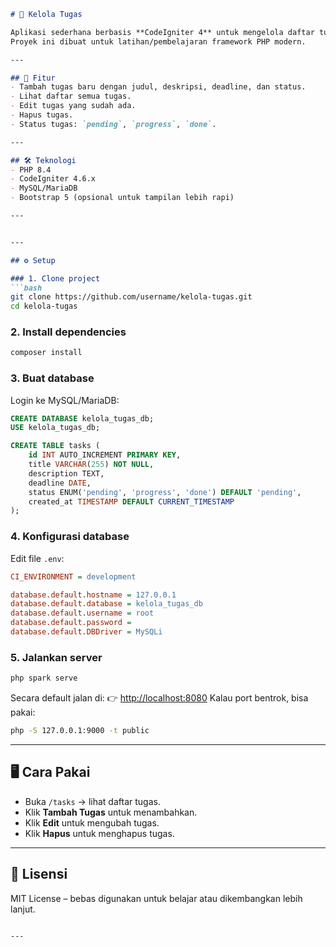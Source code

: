 
```markdown
# 📌 Kelola Tugas

Aplikasi sederhana berbasis **CodeIgniter 4** untuk mengelola daftar tugas (CRUD: Create, Read, Update, Delete).  
Proyek ini dibuat untuk latihan/pembelajaran framework PHP modern.

---

## 🚀 Fitur
- Tambah tugas baru dengan judul, deskripsi, deadline, dan status.
- Lihat daftar semua tugas.
- Edit tugas yang sudah ada.
- Hapus tugas.
- Status tugas: `pending`, `progress`, `done`.

---

## 🛠️ Teknologi
- PHP 8.4
- CodeIgniter 4.6.x
- MySQL/MariaDB
- Bootstrap 5 (opsional untuk tampilan lebih rapi)

---


---

## ⚙️ Setup

### 1. Clone project
```bash
git clone https://github.com/username/kelola-tugas.git
cd kelola-tugas
````

### 2. Install dependencies

```bash
composer install
```

### 3. Buat database

Login ke MySQL/MariaDB:

```sql
CREATE DATABASE kelola_tugas_db;
USE kelola_tugas_db;

CREATE TABLE tasks (
    id INT AUTO_INCREMENT PRIMARY KEY,
    title VARCHAR(255) NOT NULL,
    description TEXT,
    deadline DATE,
    status ENUM('pending', 'progress', 'done') DEFAULT 'pending',
    created_at TIMESTAMP DEFAULT CURRENT_TIMESTAMP
);
```

### 4. Konfigurasi database

Edit file `.env`:

```ini
CI_ENVIRONMENT = development

database.default.hostname = 127.0.0.1
database.default.database = kelola_tugas_db
database.default.username = root
database.default.password =
database.default.DBDriver = MySQLi
```

### 5. Jalankan server

```bash
php spark serve
```

Secara default jalan di:
👉 [http://localhost:8080](http://localhost:8080)
Kalau port bentrok, bisa pakai:

```bash
php -S 127.0.0.1:9000 -t public
```

---

## 🖥️ Cara Pakai

* Buka `/tasks` → lihat daftar tugas.
* Klik **Tambah Tugas** untuk menambahkan.
* Klik **Edit** untuk mengubah tugas.
* Klik **Hapus** untuk menghapus tugas.

---

## 📜 Lisensi

MIT License – bebas digunakan untuk belajar atau dikembangkan lebih lanjut.

```

---

